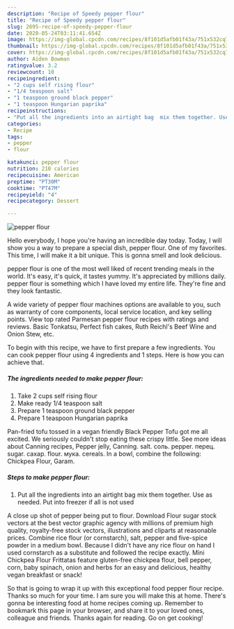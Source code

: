 ```yaml
---
description: "Recipe of Speedy pepper flour"
title: "Recipe of Speedy pepper flour"
slug: 2695-recipe-of-speedy-pepper-flour
date: 2020-05-24T03:11:41.654Z
image: https://img-global.cpcdn.com/recipes/8f101d5afb01f43a/751x532cq70/pepper-flour-recipe-main-photo.jpg
thumbnail: https://img-global.cpcdn.com/recipes/8f101d5afb01f43a/751x532cq70/pepper-flour-recipe-main-photo.jpg
cover: https://img-global.cpcdn.com/recipes/8f101d5afb01f43a/751x532cq70/pepper-flour-recipe-main-photo.jpg
author: Aiden Bowman
ratingvalue: 3.2
reviewcount: 10
recipeingredient:
- "2 cups self rising flour"
- "1/4 teaspoon salt"
- "1 teaspoon ground black pepper"
- "1 teaspoon Hungarian paprika"
recipeinstructions:
- "Put all the ingredients into an airtight bag  mix them together. Use as needed.  Put into freezer if all is not used"
categories:
- Recipe
tags:
- pepper
- flour

katakunci: pepper flour 
nutrition: 210 calories
recipecuisine: American
preptime: "PT30M"
cooktime: "PT47M"
recipeyield: "4"
recipecategory: Dessert

---
```



![pepper flour](https://img-global.cpcdn.com/recipes/8f101d5afb01f43a/751x532cq70/pepper-flour-recipe-main-photo.jpg)

Hello everybody, I hope you're having an incredible day today. Today, I will show you a way to prepare a special dish, pepper flour. One of my favorites. This time, I will make it a bit unique. This is gonna smell and look delicious.

pepper flour is one of the most well liked of recent trending meals in the world. It's easy, it's quick, it tastes yummy. It's appreciated by millions daily. pepper flour is something which I have loved my entire life. They're fine and they look fantastic.

A wide variety of pepper flour machines options are available to you, such as warranty of core components, local service location, and key selling points. View top rated Parmesan pepper flour recipes with ratings and reviews. Basic Tonkatsu, Perfect fish cakes, Ruth Reichl&#39;s Beef Wine and Onion Stew, etc.


To begin with this recipe, we have to first prepare a few ingredients. You can cook pepper flour using 4 ingredients and 1 steps. Here is how you can achieve that.

<!--inarticleads1-->

##### The ingredients needed to make pepper flour:

1. Take 2 cups self rising flour
1. Make ready 1/4 teaspoon salt
1. Prepare 1 teaspoon ground black pepper
1. Prepare 1 teaspoon Hungarian paprika


Pan-fried tofu tossed in a vegan friendly Black Pepper Tofu got me all excited. We seriously couldn&#39;t stop eating these crispy little. See more ideas about Canning recipes, Pepper jelly, Canning. salt. соль. pepper. перец. sugar. сахар. flour. мука. cereals. In a bowl, combine the following: Chickpea Flour, Garam. 

<!--inarticleads2-->

##### Steps to make pepper flour:

1. Put all the ingredients into an airtight bag  mix them together. Use as needed.  Put into freezer if all is not used


A close up shot of pepper being put to flour. Download Flour sugar stock vectors at the best vector graphic agency with millions of premium high quality, royalty-free stock vectors, illustrations and cliparts at reasonable prices. Combine rice flour (or cornstarch), salt, pepper and five-spice powder in a medium bowl. Because I didn&#39;t have any rice flour on hand I used cornstarch as a substitute and followed the recipe exactly. Mini Chickpea Flour Frittatas feature gluten-free chickpea flour, bell pepper, corn, baby spinach, onion and herbs for an easy and delicious, healthy vegan breakfast or snack! 

So that is going to wrap it up with this exceptional food pepper flour recipe. Thanks so much for your time. I am sure you will make this at home. There's gonna be interesting food at home recipes coming up. Remember to bookmark this page in your browser, and share it to your loved ones, colleague and friends. Thanks again for reading. Go on get cooking!
